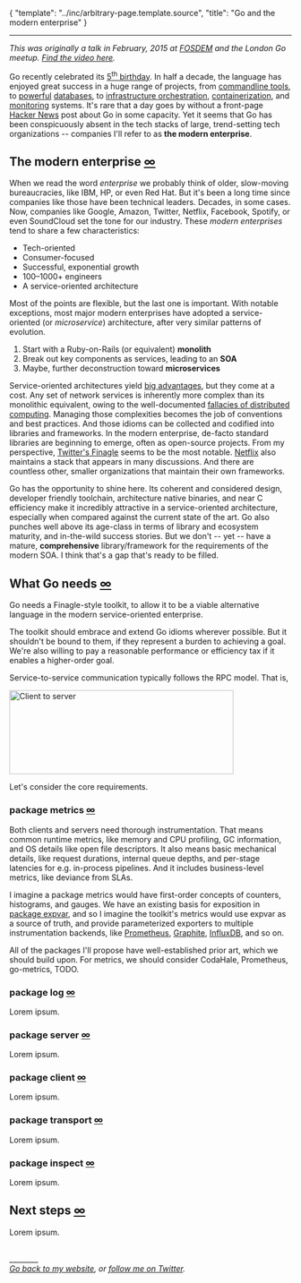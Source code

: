{
	"template": "../inc/arbitrary-page.template.source",
	"title": "Go and the modern enterprise"
}

---

_This was originally a talk in February, 2015 at [FOSDEM](http://www.fosdem.org) and the London Go meetup.
[Find the video here](#)._

Go recently celebrated its [5<sup>th</sup> birthday](http://blog.golang.org/5years).
In half a decade, the language has enjoyed great success in a huge range of projects, from
 [commandline tools](https://github.com/tsenart/vegeta), to
 [powerful](https://github.com/boltdb/bolt)
 [databases](https://github.com/soundcloud/roshi), to
 [infrastructure orchestration](https://github.com/hashicorp/terraform),
 [containerization](https://github.com/docker), and
 [monitoring](https://github.com/prometheus/prometheus) systems.
It's rare that a day goes by without a front-page [Hacker News](http://news.ycombinator.com) post about Go in some capacity.
Yet it seems that Go has been conspicuously absent in the tech stacks of large, trend-setting tech organizations -- companies I'll refer to as **the modern enterprise**.

<a name="the-modern-enterprise"></a>
## The modern enterprise <a class="lite" href="#the-modern-enterprise">&#8734;</a>

When we read the word _enterprise_ we probably think of older, slow-moving bureaucracies, like IBM, HP, or even Red Hat.
But it's been a long time since companies like those have been technical leaders. Decades, in some cases.
Now, companies like Google, Amazon, Twitter, Netflix, Facebook, Spotify, or even SoundCloud set the tone for our industry.
These _modern enterprises_ tend to share a few characteristics:

- Tech-oriented
- Consumer-focused
- Successful, exponential growth
- 100&ndash;1000+ engineers
- A service-oriented architecture

Most of the points are flexible, but the last one is important.
With notable exceptions, most major modern enterprises have adopted a service-oriented (or _microservice_) architecture,
after very similar patterns of evolution.

1. Start with a Ruby-on-Rails (or equivalent) **monolith**
1. Break out key components as services, leading to an **SOA**
1. Maybe, further deconstruction toward **microservices**

Service-oriented architectures yield
 [big advantages](https://en.wikipedia.org/wiki/Service-oriented_architecture#Organizational_benefits),
 but they come at a cost.
Any set of network services is inherently more complex than its monolithic equivalent, owing to the well-documented
 [fallacies of distributed computing](https://en.wikipedia.org/wiki/Fallacies_of_distributed_computing).
Managing those complexities becomes the job of conventions and best practices.
And those idioms can be collected and codified into libraries and frameworks.
In the modern enterprise, de-facto standard libraries are beginning to emerge, often as open-source projects.
From my perspective, [Twitter's Finagle](https://twitter.github.io/finagle) seems to be the most notable.
[Netflix](https://netflix.github.io/) also maintains a stack that appears in many discussions.
And there are countless other, smaller organizations that maintain their own frameworks.

Go has the opportunity to shine here.
Its coherent and considered design, developer friendly toolchain, architecture native binaries, and near C efficiency
 make it incredibly attractive in a service-oriented architecture,
  especially when compared against the current state of the art.
Go also punches well above its age-class in terms of library and ecosystem maturity, and in-the-wild success stories.
But we don't -- yet -- have a mature, **comprehensive** library/framework for the requirements of the modern SOA.
I think that's a gap that's ready to be filled.

<a name="what-go-needs"></a>
## What Go needs <a class="lite" href="#what-go-needs">&#8734;</a>

Go needs a Finagle-style toolkit, to allow it to be a viable alternative language in the modern service-oriented enterprise.

The toolkit should embrace and extend Go idioms wherever possible.
But it shouldn't be bound to them, if they represent a burden to achieving a goal.
We're also willing to pay a reasonable performance or efficiency tax if it enables a higher-order goal.

Service-to-service communication typically follows the RPC model. That is,

<img src="client-server.png" width=400 height=150 alt="Client to server"/>

Let's consider the core requirements.

<a name="package-metrics"></a>
### package metrics <a class="lite" href="#package-metrics">&#8734;</a>

Both clients and servers need thorough instrumentation.
That means common runtime metrics, like memory and CPU profiling, GC information, and OS details like open file descriptors.
It also means basic mechanical details, like request durations, internal queue depths,
 and per-stage latencies for e.g. in-process pipelines.
And it includes business-level metrics, like deviance from SLAs.

I imagine a package metrics would have first-order concepts of counters, histograms, and gauges.
We have an existing basis for exposition in [package expvar](http://golang.org/pkg/expvar),
 and so I imagine the toolkit's metrics would use expvar as a source of truth,
 and provide parameterized exporters to multiple instrumentation backends, like
 [Prometheus](http://prometheus.io),
 [Graphite](http://graphite.readthedocs.org/en/latest),
 [InfluxDB](http://influxdb.com), and so on.

All of the packages I'll propose have well-established prior art, which we should build upon.
For metrics, we should consider CodaHale, Prometheus, go-metrics, TODO.

<a name="package-log"></a>
### package log <a class="lite" href="#package-log">&#8734;</a>

Lorem ipsum.

<a name="package-server"></a>
### package server <a class="lite" href="#package-server">&#8734;</a>

Lorem ipsum.

<a name="package-client"></a>
### package client <a class="lite" href="#package-client">&#8734;</a>

Lorem ipsum.

<a name="package-transport"></a>
### package transport <a class="lite" href="#package-transport">&#8734;</a>

Lorem ipsum.

<a name="package-inspect"></a>
### package inspect <a class="lite" href="#package-inspect">&#8734;</a>

Lorem ipsum.

<a name="next-steps"></a>
## Next steps <a class="lite" href="#next-steps">&#8734;</a>

Lorem ipsum.

<br>________<br>*[Go back to my website](/), or [follow me on Twitter](http://twitter.com/peterbourgon).*
